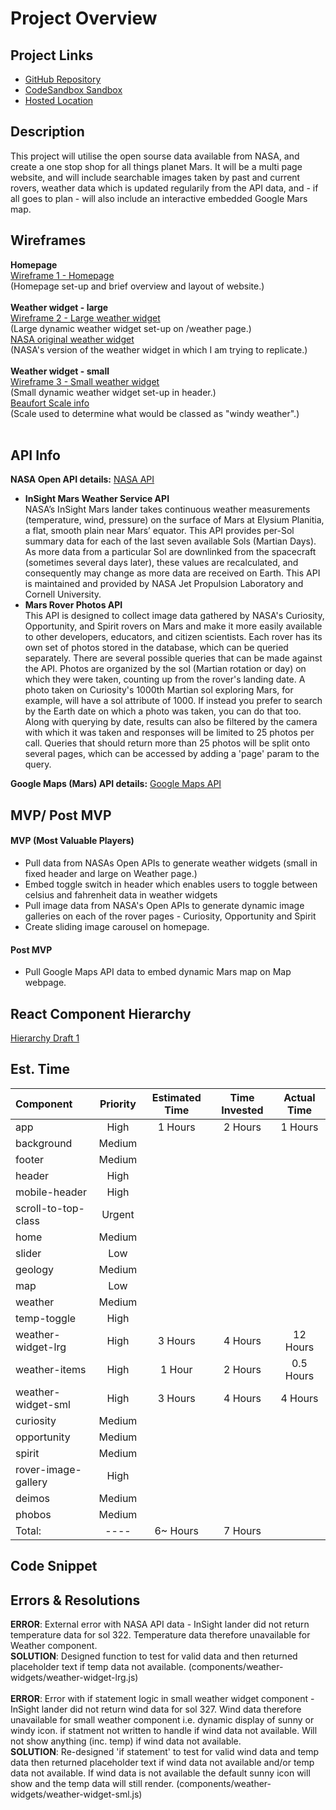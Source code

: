 # Project Overview

## Project Links

- [GitHub Repository](https://github.com/joeyhutchinson/react-project-v2)<br/>
- [CodeSandbox Sandbox](https://codesandbox.io/s/react-project-v2-notgit-08mev)<br/>
- [Hosted Location]()<br/>

## Description

This project will utilise the open sourse data available from NASA, and create a one stop shop for all things planet Mars. It will be a multi page website, and will include searchable images taken by past and current rovers, weather data which is updated regularily from the API data, and - if all goes to plan - will also include an interactive embedded Google Mars map. <br/>

## Wireframes
**Homepage**<br/>
[Wireframe 1 - Homepage](https://photos.google.com/share/AF1QipMwMH7_znQlQ6FihfwVoP3q7yiKVvB8rx86eK0r5B7xNnE1O0N2Gc8Q3nbpsMsDqA?key=RERmXzlZWkRvNmV2Q2JSZkZJbUdyWDllVWhGQ2tR)<br/>
(Homepage set-up and brief overview and layout of website.)<br/><br/>
**Weather widget - large**<br/>
[Wireframe 2 - Large weather widget](https://photos.app.goo.gl/fjddEykfgrUSte257)<br/>
(Large dynamic weather widget set-up on /weather page.)<br/>
[NASA original weather widget](https://mars.nasa.gov/insight/weather/)<br/>
(NASA's version of the weather widget in which I am trying to replicate.)<br/><br/>
**Weather widget - small**<br/>
[Wireframe 3 - Small weather widget](https://photos.app.goo.gl/KwRZbjRRBizgCTLT9)<br/>
(Small dynamic weather widget set-up in header.)<br/>
[Beaufort Scale info](https://en.wikipedia.org/wiki/Beaufort_scale)<br/>
(Scale used to determine what would be classed as "windy weather".)<br/><br/>

## API Info

**NASA Open API details:** [NASA API](https://api.nasa.gov/)<br/>

- **InSight Mars Weather Service API**<br/>
  NASA’s InSight Mars lander takes continuous weather measurements (temperature, wind, pressure) on the surface of Mars at Elysium Planitia, a flat, smooth plain near Mars’ equator. This API provides per-Sol summary data for each of the last seven available Sols (Martian Days). As more data from a particular Sol are downlinked from the spacecraft (sometimes several days later), these values are recalculated, and consequently may change as more data are received on Earth. This API is maintained and provided by NASA Jet Propulsion Laboratory and Cornell University.<br/>
- **Mars Rover Photos API**<br/>
  This API is designed to collect image data gathered by NASA's Curiosity, Opportunity, and Spirit rovers on Mars and make it more easily available to other developers, educators, and citizen scientists. Each rover has its own set of photos stored in the database, which can be queried separately. There are several possible queries that can be made against the API. Photos are organized by the sol (Martian rotation or day) on which they were taken, counting up from the rover's landing date. A photo taken on Curiosity's 1000th Martian sol exploring Mars, for example, will have a sol attribute of 1000. If instead you prefer to search by the Earth date on which a photo was taken, you can do that too. Along with querying by date, results can also be filtered by the camera with which it was taken and responses will be limited to 25 photos per call. Queries that should return more than 25 photos will be split onto several pages, which can be accessed by adding a 'page' param to the query.<br/>

**Google Maps (Mars) API details:** [Google Maps API]()<br/>

## MVP/ Post MVP

#### MVP (Most Valuable Players)

- Pull data from NASAs Open APIs to generate weather widgets (small in fixed header and large on Weather page.)
- Embed toggle switch in header which enables users to toggle between celsius and fahrenheit data in weather widgets
- Pull image data from NASA's Open APIs to generate dynamic image galleries on each of the rover pages - Curiosity, Opportunity and Spirit
- Create sliding image carousel on homepage.

#### Post MVP

- Pull Google Maps API data to embed dynamic Mars map on Map webpage.

## React Component Hierarchy

[Hierarchy Draft 1](https://photos.google.com/share/AF1QipOYuBPHb3RH9W9jBdtETHhBwoj3yavbeIQqGHrpgEPBs6_tfuG_WMjnFVA6D6SRPg?key=ZXlLZEJlakpOMDAzWC1hUFpVZFpfWDNrZFE1eEtB)<br />

## Est. Time

| Component             | Priority | Estimated Time | Time Invested | Actual Time |
| :--------             | :------: | :------------: | :-----------: | :---------: |
| app                   |   High   |    1 Hours     |    2 Hours    |    1 Hours
| background            |   Medium |                |               |
| footer                |   Medium |                |               |
| header                |   High   |                |               |
| mobile-header         |   High   |                |               |
| scroll-to-top-class   |   Urgent |                |               |
| home                  |   Medium |                |               |
| slider                |   Low    |                |               |
| geology               |   Medium |                |               |
| map                   |   Low    |                |               |
| weather               |   Medium |                |               |
| temp-toggle           |   High   |                |               |
| weather-widget-lrg    |   High   |    3 Hours     |   4 Hours     |    12 Hours
| weather-items         |   High   |    1 Hour      |   2 Hours     |    0.5 Hours
| weather-widget-sml    |   High   |    3 Hours     |   4 Hours     |    4 Hours
| curiosity             |   Medium |                |               |
| opportunity           |   Medium |                |               |
| spirit                |   Medium |                |               |
| rover-image-gallery   |   High   |                |               |
| deimos                |   Medium |                |               |
| phobos                |   Medium |                |               |
| Total:                |   ----   |    6~ Hours    |    7 Hours    |

## Code Snippet

## Errors & Resolutions

**ERROR**: External error with NASA API data - InSight lander did not return temperature data for sol 322. Temperature data therefore unavailable for Weather component.<br/>
**SOLUTION**: Designed function to test for valid data and then returned placeholder text if temp data not available. (components/weather-widgets/weather-widget-lrg.js)<br/><br/>
**ERROR**: Error with if statement logic in small weather widget component - InSight lander did not return wind data for sol 327. Wind data therefore unavailable for small weather component i.e. dynamic display of sunny or windy icon. if statment not written to handle if wind data not available. Will not show anything (inc. temp) if wind data not available.<br/>
**SOLUTION**: Re-designed 'if statement' to test for valid wind data and temp data then returned placeholder text if wind data not available and/or temp data not available. If wind data is not available the default sunny icon will show and the temp data will still render. (components/weather-widgets/weather-widget-sml.js)<br/><br/>
